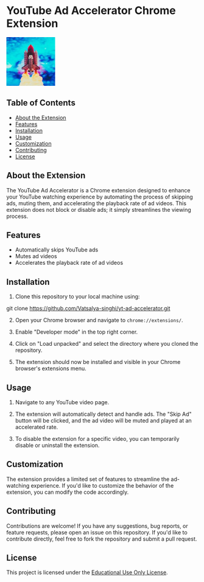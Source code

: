 # YouTube Ad Accelerator Chrome Extension

![Extension Logo](./icons/icon128.jpeg)

## Table of Contents

- [About the Extension](#about-the-extension)
- [Features](#features)
- [Installation](#installation)
- [Usage](#usage)
- [Customization](#customization)
- [Contributing](#contributing)
- [License](#license)

## About the Extension

The YouTube Ad Accelerator is a Chrome extension designed to enhance your YouTube watching experience by automating the process of skipping ads, muting them, and accelerating the playback rate of ad videos. This extension does not block or disable ads; it simply streamlines the viewing process.

## Features

- Automatically skips YouTube ads
- Mutes ad videos
- Accelerates the playback rate of ad videos

## Installation

1. Clone this repository to your local machine using:

git clone https://github.com/Vatsalya-singhi/yt-ad-accelerator.git


2. Open your Chrome browser and navigate to `chrome://extensions/`.

3. Enable "Developer mode" in the top right corner.

4. Click on "Load unpacked" and select the directory where you cloned the repository.

5. The extension should now be installed and visible in your Chrome browser's extensions menu.

## Usage

1. Navigate to any YouTube video page.

2. The extension will automatically detect and handle ads. The "Skip Ad" button will be clicked, and the ad video will be muted and played at an accelerated rate.

3. To disable the extension for a specific video, you can temporarily disable or uninstall the extension.

## Customization

The extension provides a limited set of features to streamline the ad-watching experience. If you'd like to customize the behavior of the extension, you can modify the code accordingly.

## Contributing

Contributions are welcome! If you have any suggestions, bug reports, or feature requests, please open an issue on this repository. If you'd like to contribute directly, feel free to fork the repository and submit a pull request.

## License

This project is licensed under the [Educational Use Only License](LICENSE).
